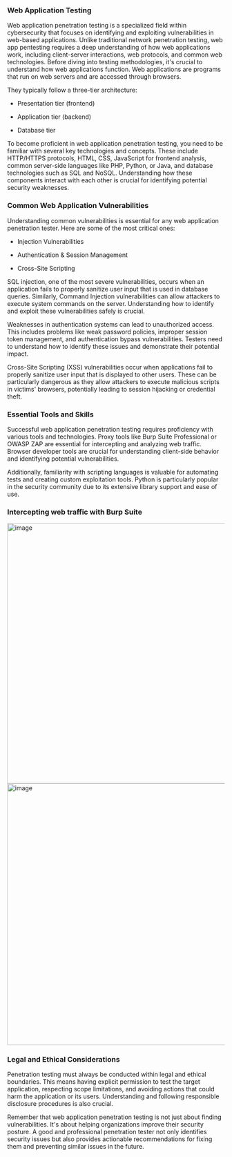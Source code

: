 <h3>Web Application Testing</h3>

Web application penetration testing is a specialized field within cybersecurity that focuses on identifying and exploiting vulnerabilities in web-based applications. Unlike traditional network penetration testing, web app pentesting requires a deep understanding of how web applications work, including client-server interactions, web protocols, and common web technologies. Before diving into testing methodologies, it's crucial to understand how web applications function. Web applications are programs that run on web servers and are accessed through browsers.

They typically follow a three-tier architecture:

- Presentation tier (frontend)

- Application tier (backend)

- Database tier

To become proficient in web application penetration testing, you need to be familiar with several key technologies and concepts. These include HTTP/HTTPS protocols, HTML, CSS, JavaScript for frontend analysis, common server-side languages like PHP, Python, or Java, and database technologies such as SQL and NoSQL. Understanding how these components interact with each other is crucial for identifying potential security weaknesses.

<h3>Common Web Application Vulnerabilities</h3>

Understanding common vulnerabilities is essential for any web application penetration tester. Here are some of the most critical ones:

- Injection Vulnerabilities

- Authentication & Session Management

- Cross-Site Scripting

SQL injection, one of the most severe vulnerabilities, occurs when an application fails to properly sanitize user input that is used in database queries. Similarly, Command Injection vulnerabilities can allow attackers to execute system commands on the server. Understanding how to identify and exploit these vulnerabilities safely is crucial.

Weaknesses in authentication systems can lead to unauthorized access. This includes problems like weak password policies, improper session token management, and authentication bypass vulnerabilities. Testers need to understand how to identify these issues and demonstrate their potential impact.

Cross-Site Scripting (XSS) vulnerabilities occur when applications fail to properly sanitize user input that is displayed to other users. These can be particularly dangerous as they allow attackers to execute malicious scripts in victims' browsers, potentially leading to session hijacking or credential theft.

<h3>Essential Tools and Skills</h3>

Successful web application penetration testing requires proficiency with various tools and technologies. Proxy tools like Burp Suite Professional or OWASP ZAP are essential for intercepting and analyzing web traffic. Browser developer tools are crucial for understanding client-side behavior and identifying potential vulnerabilities.

Additionally, familiarity with scripting languages is valuable for automating tests and creating custom exploitation tools. Python is particularly popular in the security community due to its extensive library support and ease of use.

<h3>Intercepting web traffic with Burp Suite</h3>

<img width="1022" height="603" alt="image" src="https://github.com/user-attachments/assets/5a5a0976-378c-4018-a70f-34d96ab0268d" />

<img width="1017" height="606" alt="image" src="https://github.com/user-attachments/assets/00bb91bc-5204-46d8-bab4-1426d5b07ef0" />

<h3>Legal and Ethical Considerations</h3>

Penetration testing must always be conducted within legal and ethical boundaries. This means having explicit permission to test the target application, respecting scope limitations, and avoiding actions that could harm the application or its users. Understanding and following responsible disclosure procedures is also crucial.

Remember that web application penetration testing is not just about finding vulnerabilities. It's about helping organizations improve their security posture. A good and professional penetration tester not only identifies security issues but also provides actionable recommendations for fixing them and preventing similar issues in the future.
